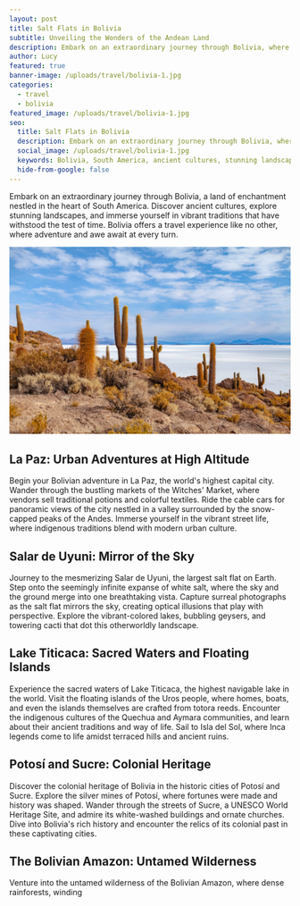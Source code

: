 ```yaml
---
layout: post
title: Salt Flats in Bolivia
subtitle: Unveiling the Wonders of the Andean Land
description: Embark on an extraordinary journey through Bolivia, where ancient cultures, stunning landscapes, and vibrant traditions come together to create an unforgettable adventure in the heart of South America.
author: Lucy
featured: true
banner-image: /uploads/travel/bolivia-1.jpg
categories:
  - travel
  - bolivia
featured_image: /uploads/travel/bolivia-1.jpg
seo:
  title: Salt Flats in Bolivia
  description: Embark on an extraordinary journey through Bolivia, where ancient cultures, stunning landscapes, and vibrant traditions come together to create an unforgettable adventure in the heart of South America.
  social_image: /uploads/travel/bolivia-1.jpg
  keywords: Bolivia, South America, ancient cultures, stunning landscapes, vibrant traditions
  hide-from-google: false
---
```



Embark on an extraordinary journey through Bolivia, a land of enchantment nestled in the heart of South America. Discover ancient cultures, explore stunning landscapes, and immerse yourself in vibrant traditions that have withstood the test of time. Bolivia offers a travel experience like no other, where adventure and awe await at every turn.

![Bolivia](/uploads/travel/bolivia-1.jpg)

## La Paz: Urban Adventures at High Altitude

Begin your Bolivian adventure in La Paz, the world's highest capital city. Wander through the bustling markets of the Witches' Market, where vendors sell traditional potions and colorful textiles. Ride the cable cars for panoramic views of the city nestled in a valley surrounded by the snow-capped peaks of the Andes. Immerse yourself in the vibrant street life, where indigenous traditions blend with modern urban culture.

## Salar de Uyuni: Mirror of the Sky

Journey to the mesmerizing Salar de Uyuni, the largest salt flat on Earth. Step onto the seemingly infinite expanse of white salt, where the sky and the ground merge into one breathtaking vista. Capture surreal photographs as the salt flat mirrors the sky, creating optical illusions that play with perspective. Explore the vibrant-colored lakes, bubbling geysers, and towering cacti that dot this otherworldly landscape.

## Lake Titicaca: Sacred Waters and Floating Islands

Experience the sacred waters of Lake Titicaca, the highest navigable lake in the world. Visit the floating islands of the Uros people, where homes, boats, and even the islands themselves are crafted from totora reeds. Encounter the indigenous cultures of the Quechua and Aymara communities, and learn about their ancient traditions and way of life. Sail to Isla del Sol, where Inca legends come to life amidst terraced hills and ancient ruins.

## Potosí and Sucre: Colonial Heritage

Discover the colonial heritage of Bolivia in the historic cities of Potosí and Sucre. Explore the silver mines of Potosí, where fortunes were made and history was shaped. Wander through the streets of Sucre, a UNESCO World Heritage Site, and admire its white-washed buildings and ornate churches. Dive into Bolivia's rich history and encounter the relics of its colonial past in these captivating cities.

## The Bolivian Amazon: Untamed Wilderness

Venture into the untamed wilderness of the Bolivian Amazon, where dense rainforests, winding
